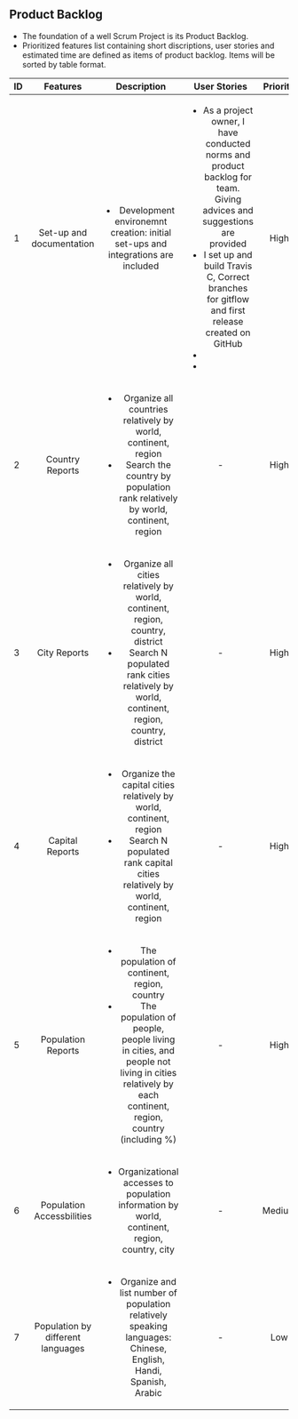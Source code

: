 ## **Product Backlog**
* The foundation of a well Scrum Project is its Product Backlog.
* Prioritized features list containing short discriptions, user stories 
and estimated time are defined as items of product backlog. Items will be sorted by table format.

| ID | Features | Description | User Stories | Priority |
| -- |:--------:|:-----------:|:------------:|:--------:|
| 1 | Set-up and documentation | <li>Development environemnt creation: initial set-ups and integrations are included</li> | <ul><li>As a project owner, I have conducted norms and product backlog for team. Giving advices and suggestions are provided</li><li> I set up and build Travis C, Correct branches for gitflow and first release created on GitHub</li><li></li><li></li></ul> | High |
| 2 | Country Reports | <ul><li>Organize all countries relatively by world, continent, region</li><li>Search the country by population rank relatively by world, continent, region</li></ul> | - | High |
| 3 | City Reports | <ul><li>Organize all cities relatively by world, continent, region, country, district</li><li>Search N populated rank cities relatively by world, continent, region, country, district</li></ul> | - | High |
| 4 | Capital Reports | <ul><li>Organize the capital cities relatively by world, continent, region</li><li>Search N populated rank capital cities relatively by world, continent, region</li></ul> | - | High |
| 5 | Population Reports | <ul><li>The population of continent, region, country</li><li>The population of people, people living in cities, and people not living in cities relatively by each continent, region, country (including %)</li></ul> | - | High |
| 6 | Population Accessbilities | <ul><li>Organizational accesses to population information by world, continent, region, country, city</li></ul> | - | Medium |
| 7 | Population by different languages | <ul><li>Organize and list number of population relatively speaking languages: Chinese, English, Handi, Spanish, Arabic </li></ul> | - | Low |  </li></ul>
